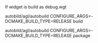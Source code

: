 If widget is build as debug.wgt

autobild/agl/autobuild CONFIGURE_ARGS=-DCMAKE_BUILD_TYPE=RELEASE build

autobild/agl/autobuild CONFIGURE_ARGS=-DCMAKE_BUILD_TYPE=RELEASE package
